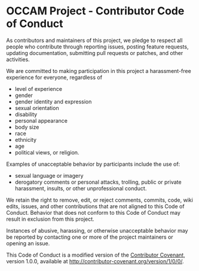 # OCCAM Project - Contributor Code of Conduct

As contributors and maintainers of this project, we pledge to respect all people who contribute through reporting issues, posting feature requests, updating documentation, submitting pull requests or patches, and other activities.

We are committed to making participation in this project a harassment-free experience for everyone, regardless of 
* level of experience 
* gender 
* gender identity and expression
* sexual orientation 
* disability
* personal appearance 
* body size 
* race 
* ethnicity
* age 
* political views, or religion.

Examples of unacceptable behavior by participants include the use of:
* sexual language or imagery
* derogatory comments or personal attacks, trolling, public or private harassment, insults, or other unprofessional conduct.

We retain the right to remove, edit, or reject comments, commits, code, wiki edits, issues, and other contributions that are not aligned to this Code of Conduct. Behavior that does not conform to this Code of Conduct may result in exclusion from this project.

Instances of abusive, harassing, or otherwise unacceptable behavior may be reported by contacting one or more of the project maintainers or opening an issue.

This Code of Conduct is a modified version of the [Contributor Covenant](http://contributor-covenant.org), version 1.0.0, available at http://contributor-covenant.org/version/1/0/0/.
